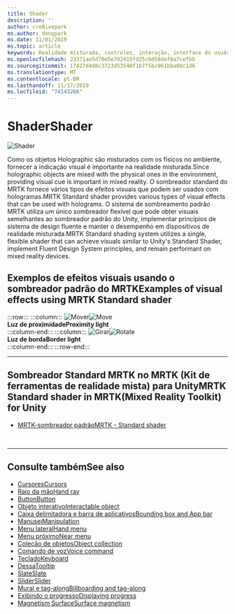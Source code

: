 ```yaml
---
title: Shader
description: ''
author: cre8ivepark
ms.author: dongpark
ms.date: 11/01/2019
ms.topic: article
keywords: Realidade misturada, controles, interação, interface do usuário, UX
ms.openlocfilehash: 23371ae5d70e5e792415fd25c0d58def0a7cefbb
ms.sourcegitcommit: 17427d4d8c3723d53540f1b7f5bc061bba08c1d6
ms.translationtype: MT
ms.contentlocale: pt-BR
ms.lasthandoff: 11/17/2019
ms.locfileid: "74143266"
---
```

# <a name="shader"></a><span data-ttu-id="03d73-103">Shader</span><span class="sxs-lookup"><span data-stu-id="03d73-103">Shader</span></span>

![Shader](images/UX/UX_Hero_StandardShader.jpg)

<span data-ttu-id="03d73-105">Como os objetos Holographic são misturados com os físicos no ambiente, fornecer a indicação visual é importante na realidade misturada.</span><span class="sxs-lookup"><span data-stu-id="03d73-105">Since holographic objects are mixed with the physical ones in the environment, providing visual cue is important in mixed reality.</span></span> <span data-ttu-id="03d73-106">O sombreador standard do MRTK fornece vários tipos de efeitos visuais que podem ser usados com hologramas.</span><span class="sxs-lookup"><span data-stu-id="03d73-106">MRTK Standard shader provides various types of visual effects that can be used with holograms.</span></span> <span data-ttu-id="03d73-107">O sistema de sombreamento padrão MRTK utiliza um único sombreador flexível que pode obter visuais semelhantes ao sombreador padrão do Unity, implementar princípios de sistema de design fluente e manter o desempenho em dispositivos de realidade misturada.</span><span class="sxs-lookup"><span data-stu-id="03d73-107">MRTK Standard shading system utilizes a single, flexible shader that can achieve visuals similar to Unity's Standard Shader, implement Fluent Design System principles, and remain performant on mixed reality devices.</span></span>
<br>

## <a name="examples-of-visual-effects-using-mrtk-standard-shader"></a><span data-ttu-id="03d73-108">Exemplos de efeitos visuais usando o sombreador padrão do MRTK</span><span class="sxs-lookup"><span data-stu-id="03d73-108">Examples of visual effects using MRTK Standard shader</span></span> 
:::row:::
    :::column:::
       <span data-ttu-id="03d73-109">![Mover](images/UX/UX_Button_Affordance_ProximityLight.jpg)</span><span class="sxs-lookup"><span data-stu-id="03d73-109">![Move](images/UX/UX_Button_Affordance_ProximityLight.jpg)</span></span><br>
       <span data-ttu-id="03d73-110">**Luz de proximidade**</span><span class="sxs-lookup"><span data-stu-id="03d73-110">**Proximity light**</span></span><br>
    :::column-end:::
    :::column:::
       <span data-ttu-id="03d73-111">![Girar](images/UX/UX_Button_Affordance_FocusHighlight.jpg)</span><span class="sxs-lookup"><span data-stu-id="03d73-111">![Rotate](images/UX/UX_Button_Affordance_FocusHighlight.jpg)</span></span><br>
        <span data-ttu-id="03d73-112">**Luz de borda**</span><span class="sxs-lookup"><span data-stu-id="03d73-112">**Border light**</span></span><br>
    :::column-end:::
:::row-end:::

---

## <a name="mrtk-standard-shader-in-mrtkmixed-reality-toolkit-for-unity"></a><span data-ttu-id="03d73-113">Sombreador Standard MRTK no MRTK (Kit de ferramentas de realidade mista) para Unity</span><span class="sxs-lookup"><span data-stu-id="03d73-113">MRTK Standard shader in MRTK(Mixed Reality Toolkit) for Unity</span></span>

* [<span data-ttu-id="03d73-114">MRTK-sombreador padrão</span><span class="sxs-lookup"><span data-stu-id="03d73-114">MRTK - Standard shader</span></span>](https://microsoft.github.io/MixedRealityToolkit-Unity/Documentation/README_MRTKStandardShader.html)


<br>

---

## <a name="see-also"></a><span data-ttu-id="03d73-115">Consulte também</span><span class="sxs-lookup"><span data-stu-id="03d73-115">See also</span></span>

* [<span data-ttu-id="03d73-116">Cursores</span><span class="sxs-lookup"><span data-stu-id="03d73-116">Cursors</span></span>](cursors.md)
* [<span data-ttu-id="03d73-117">Raio da mão</span><span class="sxs-lookup"><span data-stu-id="03d73-117">Hand ray</span></span>](point-and-commit.md)
* [<span data-ttu-id="03d73-118">Button</span><span class="sxs-lookup"><span data-stu-id="03d73-118">Button</span></span>](button.md)
* [<span data-ttu-id="03d73-119">Objeto interativo</span><span class="sxs-lookup"><span data-stu-id="03d73-119">Interactable object</span></span>](interactable-object.md)
* [<span data-ttu-id="03d73-120">Caixa delimitadora e barra de aplicativos</span><span class="sxs-lookup"><span data-stu-id="03d73-120">Bounding box and App bar</span></span>](app-bar-and-bounding-box.md)
* [<span data-ttu-id="03d73-121">Manusei</span><span class="sxs-lookup"><span data-stu-id="03d73-121">Manipulation</span></span>](direct-manipulation.md)
* [<span data-ttu-id="03d73-122">Menu lateral</span><span class="sxs-lookup"><span data-stu-id="03d73-122">Hand menu</span></span>](hand-menu.md)
* [<span data-ttu-id="03d73-123">Menu próximo</span><span class="sxs-lookup"><span data-stu-id="03d73-123">Near menu</span></span>](near-menu.md)
* [<span data-ttu-id="03d73-124">Coleção de objetos</span><span class="sxs-lookup"><span data-stu-id="03d73-124">Object collection</span></span>](object-collection.md)
* [<span data-ttu-id="03d73-125">Comando de voz</span><span class="sxs-lookup"><span data-stu-id="03d73-125">Voice command</span></span>](voice-input.md)
* [<span data-ttu-id="03d73-126">Teclado</span><span class="sxs-lookup"><span data-stu-id="03d73-126">Keyboard</span></span>](keyboard.md)
* [<span data-ttu-id="03d73-127">Dessa</span><span class="sxs-lookup"><span data-stu-id="03d73-127">Tooltip</span></span>](tooltip.md)
* [<span data-ttu-id="03d73-128">Slate</span><span class="sxs-lookup"><span data-stu-id="03d73-128">Slate</span></span>](slate.md)
* [<span data-ttu-id="03d73-129">Slider</span><span class="sxs-lookup"><span data-stu-id="03d73-129">Slider</span></span>](slider.md)
* [<span data-ttu-id="03d73-130">Mural e tag-along</span><span class="sxs-lookup"><span data-stu-id="03d73-130">Billboarding and tag-along</span></span>](billboarding-and-tag-along.md)
* [<span data-ttu-id="03d73-131">Exibindo o progresso</span><span class="sxs-lookup"><span data-stu-id="03d73-131">Displaying progress</span></span>](progress.md)
* [<span data-ttu-id="03d73-132">Magnetism Surface</span><span class="sxs-lookup"><span data-stu-id="03d73-132">Surface magnetism</span></span>](surface-magnetism.md)
